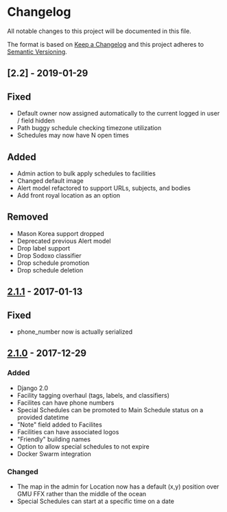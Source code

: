 # Changelog

All notable changes to this project will be documented in this file.

The format is based on [Keep a Changelog](http://keepachangelog.com/en/1.0.0/)
and this project adheres to [Semantic Versioning](http://semver.org/spec/v2.0.0.html).

## [2.2] - 2019-01-29

## Fixed

- Default owner now assigned automatically to the current logged in user / field hidden
- Path buggy schedule checking timezone utilization
- Schedules may now have N open times

## Added

- Admin action to bulk apply schedules to facilities
- Changed default image
- Alert model refactored to support URLs, subjects, and bodies
- Add front royal location as an option

## Removed

- Mason Korea support dropped
- Deprecated previous Alert model
- Drop label support
- Drop Sodoxo classifier
- Drop schedule promotion
- Drop schedule deletion

## [2.1.1] - 2017-01-13

## Fixed

- phone_number now is actually serialized

## [2.1.0] - 2017-12-29

### Added

- Django 2.0
- Facility tagging overhaul (tags, labels, and classifiers)
- Facilites can have phone numbers
- Special Schedules can be promoted to Main Schedule status on a provided datetime
- "Note" field added to Facilites
- Facilities can have associated logos
- "Friendly" building names
- Option to allow special schedules to not expire
- Docker Swarm integration

### Changed

- The map in the admin for Location now has a default (x,y) position over GMU FFX rather than the middle of the ocean
- Special Schedules can start at a specific time on a date

[2.1.0]: https://git.gmu.edu/srct/whats-open/compare/2.0...2.1
[2.1.1]: https://git.gmu.edu/srct/whats-open/compare/2.1...2.1.1

